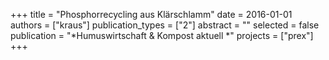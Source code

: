 +++
title = "Phosphorrecycling aus Klärschlamm"
date = 2016-01-01
authors = ["kraus"]
publication_types = ["2"]
abstract = ""
selected = false
publication = "*Humuswirtschaft & Kompost aktuell *"
projects = ["prex"]
+++

